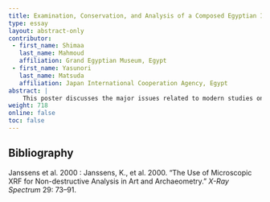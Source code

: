 ```yaml
---
title: Examination, Conservation, and Analysis of a Composed Egyptian Ibis Statue
type: essay
layout: abstract-only
contributor:
 - first_name: Shimaa
   last_name: Mahmoud
   affiliation: Grand Egyptian Museum, Egypt
 - first_name: Yasunori
   last_name: Matsuda
   affiliation: Japan International Cooperation Agency, Egypt
abstract: |
    This poster discusses the major issues related to modern studies on objects and materials of historical or cultural heritage. These usually involve the use of non-destructive and microanalytical techniques, which are employed for various purposes and particularly for cultural heritage. The conservation and restoration of materials and artifacts require analytical methods that can yield information on the chemical nature and composition of selected parts of artifacts to elucidate their provenance; on the state of alteration of the object as a result of short-, medium-, and long-term exposure to environmental conditions; and on the effectiveness of conservation strategies during and after application. This poster describes the application of non-destructive and microanalytical techniques to an ibis statue of the Late Period in Egyptian civilization, which was excavated from Tuna el-Gabal in Al-Minya Governate by Cairo University in 1946; the object is currently in the inorganic storeroom at Grand Egyptian Museum Conservation Center. It is obvious from visual examination and analytical techniques that the object was made from a variety of materials. Previous interventions showed contemporary support by the wooden base with iron pins and wire, and determined the nature of the corrosion product on the statue’s metal surface (identified by XRD analysis and SEM-EDS). The statue is missing part of a leg, and this poster will discuss possible and suitable ways to extend the statue’s life with safe and stable material (Plexiglas), which does not react with any material used in the artifacts of the ancient Egyptian civilization.
weight: 718
online: false
toc: false
---
```


## Bibliography

Janssens et al. 2000
: Janssens, K., et al. 2000. “The Use of Microscopic XRF for Non-destructive Analysis in Art and Archaeometry.” *X-Ray Spectrum* 29: 73–91.
